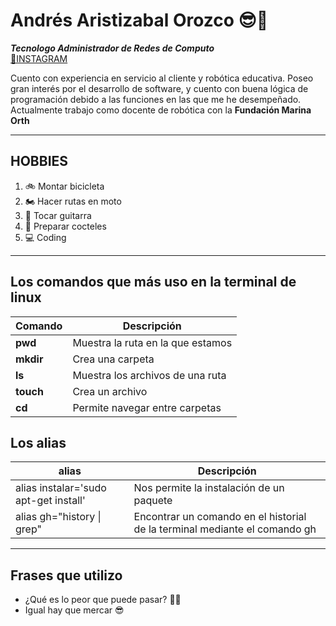 # Andrés Aristizabal Orozco 😎🧔 
***Tecnologo Administrador de Redes de Computo***   
[🔎INSTAGRAM](https://www.instagram.com/esandresaristi/)

Cuento con experiencia en servicio al cliente y robótica educativa. Poseo gran interés por el desarrollo de software, y cuento con 
buena lógica de programación debido a las funciones en las que me he desempeñado.  
Actualmente trabajo como docente de robótica con la **Fundación Marina Orth**  

***  

## HOBBIES  
1. 🚲 Montar bicicleta 
2. 🏍 Hacer rutas en moto
3. 🎸 Tocar guitarra
4. 🍹 Preparar cocteles
5. 💻 Coding  

***  
## Los comandos que más uso en la terminal de linux  

|**Comando**|**Descripción**                  |  
|-----------|---------------------------------|
|**pwd**    |Muestra la ruta en la que estamos|  
|**mkdir**  |Crea una carpeta                 |
|**ls**     |Muestra los archivos de una ruta |  
|**touch**  |Crea un archivo                  |
|**cd**     |Permite navegar entre carpetas   |  

## Los alias  

|**alias** |**Descripción**|
|----------|---------------|
|alias instalar='sudo apt-get install'|Nos permite la instalación de un paquete|  
|alias gh="history \| grep"|Encontrar un comando en el historial de la terminal mediante el comando gh|  

***

## Frases que utilizo
- ¿Qué es lo peor que puede pasar? 🤷‍♀️
- Igual hay que mercar 😎

